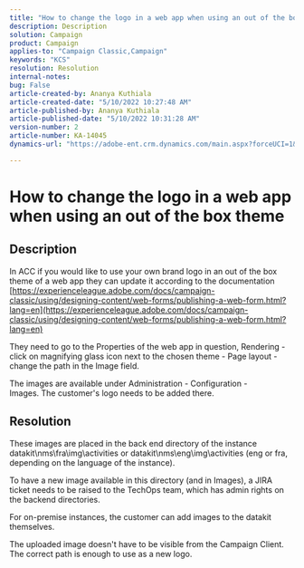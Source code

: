 ```yaml
---
title: "How to change the logo in a web app when using an out of the box theme"
description: Description
solution: Campaign
product: Campaign
applies-to: "Campaign Classic,Campaign"
keywords: "KCS"
resolution: Resolution
internal-notes: 
bug: False
article-created-by: Ananya Kuthiala
article-created-date: "5/10/2022 10:27:48 AM"
article-published-by: Ananya Kuthiala
article-published-date: "5/10/2022 10:31:28 AM"
version-number: 2
article-number: KA-14045
dynamics-url: "https://adobe-ent.crm.dynamics.com/main.aspx?forceUCI=1&pagetype=entityrecord&etn=knowledgearticle&id=bae753d3-4bd0-ec11-a7b5-0022480a8e40"

---
```

# How to change the logo in a web app when using an out of the box theme

## Description


In ACC if you would like to use your own brand logo in an out of the box theme of a web app they can update it according to the documentation [https://experienceleague.adobe.com/docs/campaign-classic/using/designing-content/web-forms/publishing-a-web-form.html?lang=en](https://experienceleague.adobe.com/docs/campaign-classic/using/designing-content/web-forms/publishing-a-web-form.html?lang=en)

They need to go to the Properties of the web app in question, Rendering - click on magnifying glass icon next to the chosen theme - Page layout - change the path in the Image field.

The images are available under Administration - Configuration - Images. The customer's logo needs to be added there.


## Resolution


These images are placed in the back end directory of the instance datakit\nms\fra\img\activities or datakit\nms\eng\img\activities (eng or fra, depending on the language of the instance).

To have a new image available in this directory (and in Images), a JIRA ticket needs to be raised to the TechOps team, which has admin rights on the backend directories.

For on-premise instances, the customer can add images to the datakit themselves.

The uploaded image doesn't have to be visible from the Campaign Client. The correct path is enough to use as a new logo.


